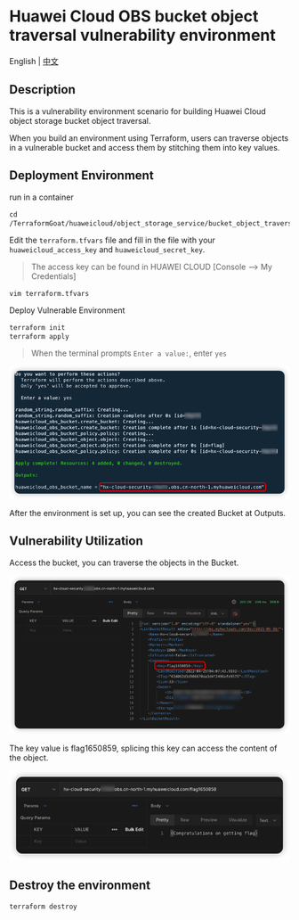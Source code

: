 # Huawei Cloud OBS bucket object traversal vulnerability environment

English | [中文](./README_CN.md)

## Description

This is a vulnerability environment scenario for building Huawei Cloud object storage bucket object traversal.

When you build an environment using Terraform, users can traverse objects in a vulnerable bucket and access them by stitching them into key values.

## Deployment Environment

run in a container

```shell
cd /TerraformGoat/huaweicloud/object_storage_service/bucket_object_traversal/
```

Edit the `terraform.tfvars` file and fill in the file with your `huaweicloud_access_key` and `huaweicloud_secret_key`.

> The access key can be found in HUAWEI CLOUD [Console --> My Credentials]

```shell
vim terraform.tfvars
```

Deploy Vulnerable Environment

```shell
terraform init
terraform apply
```

> When the terminal prompts `Enter a value:`, enter `yes`

![image](../../../images/1650797768.png)

After the environment is set up, you can see the created Bucket at Outputs.

## Vulnerability Utilization

Access the bucket, you can traverse the objects in the Bucket.

![image](../../../images/1650859867.png)

The key value is flag1650859, splicing this key can access the content of the object.

![image](../../../images/1650859966.png)

## Destroy the environment

```shell
terraform destroy
```
